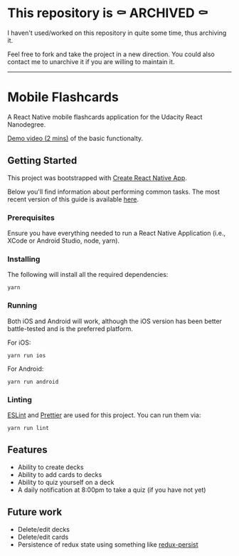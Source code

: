 # This repository is ⚰️ ARCHIVED ⚰️

I haven't used/worked on this repository in quite some time, thus archiving it.

Feel free to fork and take the project in a new direction. You could also contact me to unarchive it if you are willing to maintain it.

-----

# Mobile Flashcards

A React Native mobile flashcards application for the Udacity React Nanodegree.

[Demo video (2 mins)](https://monosnap.com/file/2oMsYNz8eTNrHKh65ekB2hWScIkaej) of the basic functionalty.

## Getting Started

This project was bootstrapped with [Create React Native App](https://github.com/react-community/create-react-native-app).

Below you'll find information about performing common tasks. The most recent version of this guide is available [here](https://github.com/react-community/create-react-native-app/blob/master/react-native-scripts/template/README.md).

### Prerequisites

Ensure you have everything needed to run a React Native Application (i.e., XCode or Android Studio, node, yarn).

### Installing

The following will install all the required dependencies:

```
yarn
```

### Running

Both iOS and Android will work, although the iOS version has been better battle-tested and is the preferred platform.

For iOS:

```
yarn run ios
```

For Android:

```
yarn run android
```

### Linting

[ESLint](https://github.com/eslint/eslint) and [Prettier](https://github.com/prettier/prettier) are used for this project. You can run them via:

```
yarn run lint
```

## Features

- Ability to create decks
- Ability to add cards to decks
- Ability to quiz yourself on a deck
- A daily notification at 8:00pm to take a quiz (if you have not yet)

## Future work

- Delete/edit decks
- Delete/edit cards
- Persistence of redux state using something like [redux-persist](https://github.com/rt2zz/redux-persist)
